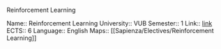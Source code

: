 Reinforcement Learning

Name:: Reinforcement Learning
University:: VUB
Semester:: 1
Link:: [link](https://caliweb.vub.be/?page=course-offer&id=005054&anchor=1&target=pr&year=2223&language=en&output=html)
ECTS:: 6
Language:: English
Maps:: [[Sapienza/Electives/Reinforcement Learning]]
